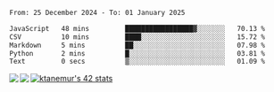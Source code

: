 <!--START_SECTION:waka-->

```txt
From: 25 December 2024 - To: 01 January 2025

JavaScript   48 mins         █████████████████▓░░░░░░░   70.13 %
CSV          10 mins         ████░░░░░░░░░░░░░░░░░░░░░   15.72 %
Markdown     5 mins          ██░░░░░░░░░░░░░░░░░░░░░░░   07.98 %
Python       2 mins          █░░░░░░░░░░░░░░░░░░░░░░░░   03.81 %
Text         0 secs          ▒░░░░░░░░░░░░░░░░░░░░░░░░   01.09 %
```

<!--END_SECTION:waka-->
<a href="https://github.com/anuraghazra/github-readme-stats">
  <img align="left" src="https://github-readme-stats.vercel.app/api?username=Tanesan&count_private=true&show_icons=true" />
<img align="left" src="https://github-readme-stats.vercel.app/api/top-langs/?username=Tanesan" />
</a>

[![ktanemur's 42 stats](https://badge42.vercel.app/api/v2/cl1wslf6s002109l771rng2w8/stats?cursusId=21&coalitionId=62)](https://github.com/JaeSeoKim/badge42)

